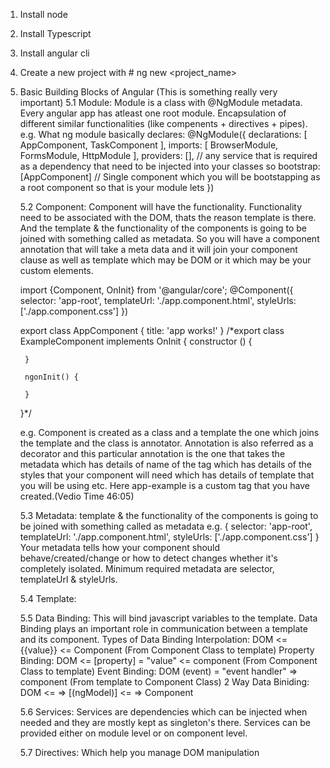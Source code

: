1. Install node
2. Install Typescript
3. Install angular cli
4. Create a new project with # ng new <project_name>
5. Basic Building Blocks of Angular (This is something really very important)
	5.1 Module: Module is a class with @NgModule metadata. Every angular app has atleast  one root module. Encapsulation of different similar functionalities (like compenents + directives + pipes).
	e.g. What ng module basically declares:
	@NgModule({
		declarations: [
			AppComponent,
			TaskComponent
		],
		imports: [
			BrowserModule,
			FormsModule,
			HttpModule
		],
		providers: [], // any service that is required as a dependency that need to be injected into your classes so
		bootstrap: [AppComponent] // Single component which you will be bootstapping as a root component so that is your module lets
	})

	5.2 Component: Component will have the functionality. Functionality need to be associated with the DOM, thats the reason template is there. And the template & the functionality of the components is going to be joined with something called as metadata. So you will have a component annotation that will take a meta data and it will join your component clause as well as template which may be DOM or it which may be your custom elements.

	import {Component, OnInit} from '@angular/core';
	@Component({
		selector: 'app-root',
		templateUrl: './app.component.html',
		styleUrls: ['./app.component.css']
	})

	export class AppComponent {
		title: 'app works!'
	}
	/*export class ExampleComponent implements OnInit {
		constructor () {

		}

		ngonInit() {

		}
	}*/

	e.g. Component is created as a class and a template the one which joins the template and the class is annotator. Annotation is also referred as a decorator and this particular annotation is the one that takes the metadata which has details of name of the tag which has details of the styles that your component will need which has details of template that you will be using etc. Here app-example is a custom tag that you have created.(Vedio Time 46:05)



	5.3 Metadata: template & the functionality of the components is going to be joined with something called as metadata
	e.g. {
		selector: 'app-root',
		templateUrl: './app.component.html',
		styleUrls: ['./app.component.css']
	}
	Your metadata tells how your component should behave/created/change or how to detect changes whether it's completely isolated. Minimum required metadata are selector, templateUrl & styleUrls.

	5.4 Template:

	5.5 Data Binding: This will bind javascript variables to the template.
	Data Binding plays an important role in communication between a template and its component.
	Types of Data Binding
		Interpolation: DOM <= {{value}} <= Component (From Component Class to template)
		Property Binding: DOM <= [property] = "value" <= component (From Component Class to template)
		Event Binding: DOM (event) = "event handler" => component (From template to Component Class)
		2 Way Data Biniding: DOM <= => [(ngModel)] <= => Component

	5.6 Services: Services are dependencies which can be injected when needed and they are mostly kept as singleton's there. Services can be provided either on module level or on component level.

	5.7 Directives: Which help you manage DOM manipulation
